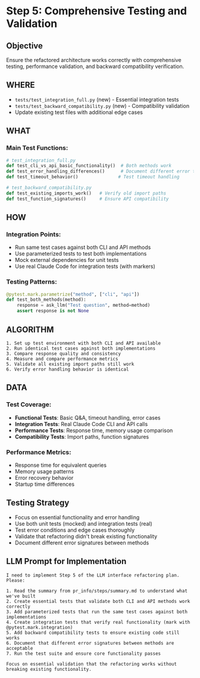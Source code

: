 # Step 5: Comprehensive Testing and Validation

## Objective
Ensure the refactored architecture works correctly with comprehensive testing, performance validation, and backward compatibility verification.

## WHERE
- `tests/test_integration_full.py` (new) - Essential integration tests
- `tests/test_backward_compatibility.py` (new) - Compatibility validation
- Update existing test files with additional edge cases

## WHAT
### Main Test Functions:
```python
# test_integration_full.py
def test_cli_vs_api_basic_functionality()  # Both methods work
def test_error_handling_differences()      # Document different error types
def test_timeout_behavior()               # Test timeout handling

# test_backward_compatibility.py
def test_existing_imports_work()   # Verify old import paths
def test_function_signatures()     # Ensure API compatibility
```

## HOW
### Integration Points:
- Run same test cases against both CLI and API methods
- Use parameterized tests to test both implementations
- Mock external dependencies for unit tests
- Use real Claude Code for integration tests (with markers)

### Testing Patterns:
```python
@pytest.mark.parametrize("method", ["cli", "api"])
def test_both_methods(method):
    response = ask_llm("Test question", method=method)
    assert response is not None
```

## ALGORITHM
```pseudocode
1. Set up test environment with both CLI and API available
2. Run identical test cases against both implementations
3. Compare response quality and consistency
4. Measure and compare performance metrics
5. Validate all existing import paths still work
6. Verify error handling behavior is identical
```

## DATA
### Test Coverage:
- **Functional Tests**: Basic Q&A, timeout handling, error cases
- **Integration Tests**: Real Claude Code CLI and API calls
- **Performance Tests**: Response time, memory usage comparison
- **Compatibility Tests**: Import paths, function signatures

### Performance Metrics:
- Response time for equivalent queries
- Memory usage patterns
- Error recovery behavior
- Startup time differences

## Testing Strategy
- Focus on essential functionality and error handling
- Use both unit tests (mocked) and integration tests (real)
- Test error conditions and edge cases thoroughly
- Validate that refactoring didn't break existing functionality
- Document different error signatures between methods

## LLM Prompt for Implementation
```
I need to implement Step 5 of the LLM interface refactoring plan. Please:

1. Read the summary from pr_info/steps/summary.md to understand what we've built
2. Create essential tests that validate both CLI and API methods work correctly
3. Add parameterized tests that run the same test cases against both implementations  
4. Create integration tests that verify real functionality (mark with @pytest.mark.integration)
5. Add backward compatibility tests to ensure existing code still works
6. Document that different error signatures between methods are acceptable
7. Run the test suite and ensure core functionality passes

Focus on essential validation that the refactoring works without breaking existing functionality.
```
